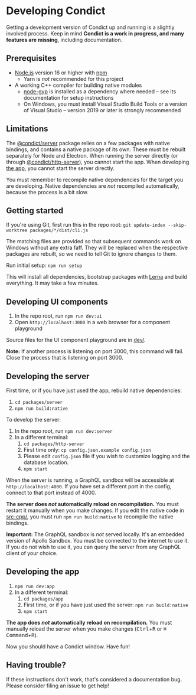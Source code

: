 # Developing Condict

Getting a development version of Condict up and running is a slightly involved process. Keep in mind **Condict is a work in progress, and many features are missing**, including documentation.

## Prerequisites

* [Node.js][nodejs] version 16 or higher with [npm][]
    - Yarn is _not_ recommended for this project
* A working C++ compiler for building native modules
    - [node-gyp][] is installed as a dependency where needed – see its documentation for setup instructions
    - On Windows, you must install Visual Studio Build Tools or a version of Visual Studio – version 2019 or later is strongly recommended

## Limitations

The [@condict/server](./packages/server) package relies on a few packages with native bindings, and contains a native package of its own. These must be rebuilt separately for Node and Electron. When running the server directly (or through [@condict/http-server](./packages/http-server)), you cannot start the app. When developing [the app](./packages/app), you cannot start the server directly.

You must remember to recompile native dependencies for the target you are developing. Native dependencies are _not_ recompiled automatically, because the process is a bit slow.

## Getting started

If you're using Git, first run this in the repo root: `git update-index --skip-worktree packages/*/dist/cli.js`

The matching files are provided so that subsequent commands work on Windows without any extra faff. They will be replaced when the respective packages are rebuilt, so we need to tell Git to ignore changes to them.

Run initial setup: `npm run setup`

This will install all dependencies, bootstrap packages with [Lerna][] and build everything. It may take a few minutes.

## Developing UI components

1. In the repo root, run `npm run dev:ui`
2. Open `http://localhost:3000` in a web browser for a component playground

Source files for the UI component playground are in [dev/](./dev).

**Note:** If another process is listening on port 3000, this command will fail. Close the process that is listening on port 3000.

## Developing the server

First time, or if you have just used the app, rebuild native dependencies:

1. `cd packages/server`
2. `npm run build:native`

To develop the server:

1. In the repo root, run `npm run dev:server`
2. In a different terminal:
    1. `cd packages/http-server`
    2. First time only: `cp config.json.example config.json`
    3. Please edit `config.json` file if you wish to customize logging and the database location.
    4. `npm start`

When the server is running, a GraphQL sandbox will be accessible at `http://localhost:4000`. If you have set a different port in the config, connect to that port instead of 4000.

**The server does _not_ automatically reload on recompilation.** You must restart it manually when you make changes. If you edit the native code in [src-cpp/](./packages/server/src-cpp), you must run `npm run build:native` to recompile the native bindings.

**Important:** The GraphQL sandbox is _not_ served locally. It's an embedded version of Apollo Sandbox. You must be connected to the internet to use it. If you do not wish to use it, you can query the server from any GraphQL client of your choice.

## Developing the app

1. `npm run dev:app`
2. In a different terminal:
    1. `cd packages/app`
    2. First time, or if you have just used the server: `npm run build:native`
    3. `npm start`

**The app does _not_ automatically reload on recompilation.** You must manually reload the server when you make changes (<kbd>Ctrl</kbd>+<kbd>R</kbd> or <kbd>⌘ Command</kbd>+<kbd>R</kbd>).

Now you should have a Condict window. Have fun!

## Having trouble?

If these instructions don't work, that's considered a documentation bug. Please consider filing an issue to get help!

[nodejs]: https://nodejs.org/
[npm]: https://npmjs.com
[node-gyp]: https://github.com/nodejs/node-gyp
[lerna]: https://lerna.js.org/
